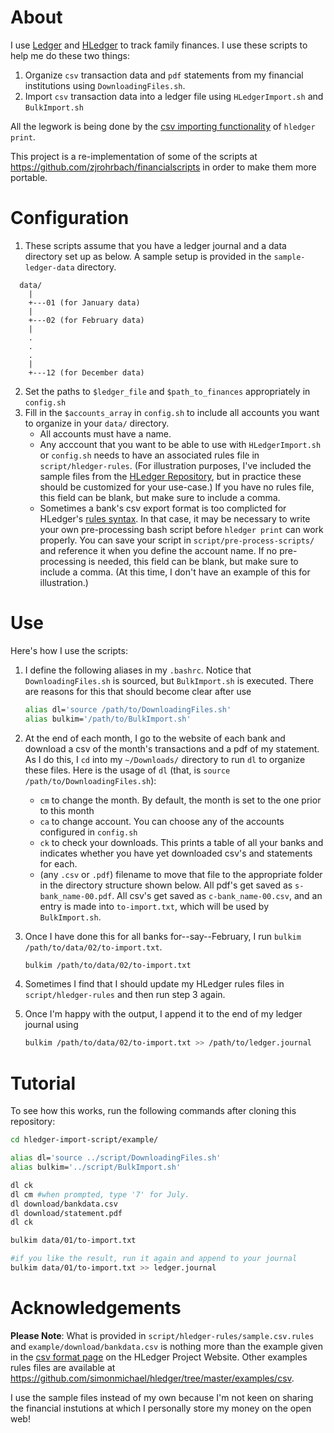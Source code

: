 About
=====

I use [Ledger](https://www.ledger-cli.org) and [HLedger](https://www.hledger.org) to track family finances.  I use these scripts to help me do these two things:

1. Organize `csv` transaction data and `pdf` statements from my financial institutions using `DownloadingFiles.sh`.
2. Import `csv` transaction data into a ledger file using `HLedgerImport.sh` and `BulkImport.sh`

All the legwork is being done by the [csv importing functionality](https://hledger.org/import-csv.html) of `hledger print`.

This project is a re-implementation of some of the scripts at <https://github.com/zjrohrbach/financialscripts> in order to make them more portable.

Configuration
=============

1. These scripts assume that you have a ledger journal and a data directory set up as below.  A sample setup is provided in the `sample-ledger-data` directory.
~~~
  data/ 
    |
    +---01 (for January data)
    |
    +---02 (for February data)
    |
    .
    .
    .
    |
    +---12 (for December data)
~~~
2. Set the paths to `$ledger_file` and `$path_to_finances` appropriately in `config.sh`
3. Fill in the `$accounts_array` in `config.sh` to include all accounts you want to organize in your `data/` directory.  
    - All accounts must have a name.
    - Any acccount that you want to be able to use with `HLedgerImport.sh` or `config.sh` needs to have an associated rules file in `script/hledger-rules`.  (For illustration purposes, I've included the sample files from the [HLedger Repository](https://github.com/simonmichael/hledger/tree/master/examples/csv), but in practice these should be customized for your use-case.)  If you have no rules file, this field can be blank, but make sure to include a comma.
    - Sometimes a bank's csv export format is too complicted for HLedger's [rules syntax](https://hledger.org/import-csv.html).  In that case, it may be necessary to write your own pre-processing bash script before `hledger print` can work properly.  You can save your script in `script/pre-process-scripts/` and reference it when you define the account name.  If no pre-processing is needed, this field can be blank, but make sure to include a comma. (At this time, I don't have an example of this for illustration.)

Use
===
Here's how I use the scripts:

1. I define the following aliases in my `.bashrc`.  Notice that `DownloadingFiles.sh` is sourced, but `BulkImport.sh` is executed.  There are reasons for this that should become clear after use
    ~~~bash
    alias dl='source /path/to/DownloadingFiles.sh'
    alias bulkim='/path/to/BulkImport.sh'
    ~~~

2. At the end of each month, I go to the website of each bank and download a csv of the month's transactions and a pdf of my statement.  As I do this, I `cd` into my `~/Downloads/` directory to run `dl` to organize these files.  Here is the usage of `dl` (that, is `source /path/to/DownloadingFiles.sh`):
    - `cm` to change the month.  By default, the month is set to the one prior to this month
    - `ca` to change account.  You can choose any of the accounts configured in `config.sh`
    - `ck` to check your downloads.  This prints a table of all your banks and indicates whether you have yet downloaded csv's and statements for each.
    - (any `.csv` or `.pdf`) filename to move that file to the appropriate folder in the directory structure shown below.  All
    pdf's get saved as `s-bank_name-00.pdf`.  All csv's get saved as `c-bank_name-00.csv`, and an entry is made into 
    `to-import.txt`, which will be used by `BulkImport.sh`.

3. Once I have done this for all banks for--say--February, I run `bulkim /path/to/data/02/to-import.txt`.
    ~~~bash
    bulkim /path/to/data/02/to-import.txt
    ~~~  
4. Sometimes I find that I should update my HLedger rules files in `script/hledger-rules` and then run step 3 again.
5. Once I'm happy with the output, I append it to the end of my ledger journal using 
    ~~~bash
    bulkim /path/to/data/02/to-import.txt >> /path/to/ledger.journal
    ~~~

Tutorial
========
To see how this works, run the following commands after cloning this repository:

~~~bash
cd hledger-import-script/example/

alias dl='source ../script/DownloadingFiles.sh'
alias bulkim='../script/BulkImport.sh'

dl ck
dl cm #when prompted, type '7' for July.
dl download/bankdata.csv
dl download/statement.pdf
dl ck

bulkim data/01/to-import.txt 

#if you like the result, run it again and append to your journal
bulkim data/01/to-import.txt >> ledger.journal
~~~

Acknowledgements
===============

**Please Note**: What is provided in `script/hledger-rules/sample.csv.rules` and `example/download/bankdata.csv` is nothing more than the example given in the [csv format page](https://hledger.org/hledger.html#csv-format) on the HLedger Project Website.  Other examples rules files are available at <https://github.com/simonmichael/hledger/tree/master/examples/csv>.

I use the sample files instead of my own because I'm not keen on sharing the financial instutions at which I personally store my money on the open web!